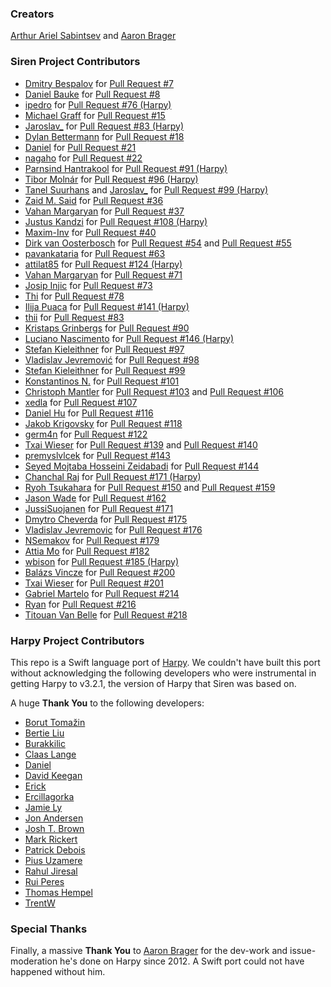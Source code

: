 ### Creators
[Arthur Ariel Sabintsev](http://www.sabintsev.com/) and [Aaron Brager](https://twitter.com/GetAaron)

### Siren Project Contributors
- [Dmitry Bespalov](https://github.com/diamondsky) for [Pull Request #7](https://github.com/ArtSabintsev/Siren/pull/7)
- [Daniel Bauke](https://github.com/bonkey) for [Pull Request #8](https://github.com/ArtSabintsev/Siren/pull/8)
- [ipedro](https://github.com/ipedro) for [Pull Request #76 (Harpy)](https://github.com/ArtSabintsev/Harpy/pull/76)
- [Michael Graff](https://github.com/skandragon) for [Pull Request #15](https://github.com/ArtSabintsev/Siren/pull/15)
- [Jaroslav_](https://github.com/jaroslavas) for [Pull Request #83 (Harpy)](https://github.com/ArtSabintsev/Harpy/pull/83)
- [Dylan Bettermann](https://github.com/dbettermann) for [Pull Request #18](https://github.com/ArtSabintsev/Siren/pull/18)
- [Daniel](https://github.com/Daniel) for [Pull Request #21](https://github.com/ArtSabintsev/Siren/pull/21)
- [nagaho](https://github.com/nagaho) for [Pull Request #22](https://github.com/ArtSabintsev/Siren/pull/22)
- [Parnsind Hantrakool](https://github.com/kong707) for [Pull Request #91 (Harpy)](https://github.com/ArtSabintsev/Harpy/issues/91)
- [Tibor Molnár](https://github.com/fatalaa) for [Pull Request #96 (Harpy)](https://github.com/ArtSabintsev/Harpy/issues/96)
- [Tanel Suurhans](https://github.com/tanelsuurhans) and [Jaroslav_](https://github.com/jaroslavas) for [Pull Request #99 (Harpy)](https://github.com/ArtSabintsev/Harpy/issues/99)
- [Zaid M. Said](https://github.com/SentulAsia) for [Pull Request #36](https://github.com/ArtSabintsev/Siren/pull/36)
- [Vahan Margaryan](https://github.com/VahanMargaryan) for [Pull Request #37](https://github.com/ArtSabintsev/Siren/pull/37)
- [Justus Kandzi](https://github.com/jkandzi) for [Pull Request #108 (Harpy)](https://github.com/ArtSabintsev/Harpy/pull/108)
- [Maxim-Inv](https://github.com/Maxim-Inv) for [Pull Request #40](https://github.com/ArtSabintsev/Siren/pull/40)
- [Dirk van Oosterbosch](https://github.com/irlabs) for [Pull Request #54](https://github.com/ArtSabintsev/Siren/pull/54) and [Pull Request #55](https://github.com/ArtSabintsev/Siren/pull/55)
- [pavankataria](https://github.com/pavankataria) for [Pull Request #63](https://github.com/ArtSabintsev/Siren/pull/63)
- [attilat85](https://github.com/attilat85) for [Pull Request #124 (Harpy)](https://github.com/ArtSabintsev/Harpy/pull/124)
- [Vahan Margaryan](https://github.com/VahanMargaryan) for [Pull Request #71](https://github.com/ArtSabintsev/Siren/pull/71)
- [Josip Injic](https://github.com/jinjic) for [Pull Request #73](https://github.com/ArtSabintsev/Siren/pull/73)
- [Thi](https://github.com/thii) for [Pull Request #78](https://github.com/ArtSabintsev/Siren/pull/78)
- [Ilija Puaca](https://github.com/ilijapuaca) for [Pull Request #141 (Harpy)](https://github.com/ArtSabintsev/Harpy/pull/141)
- [thii](https://github.com/ilijapuaca) for [Pull Request #83](https://github.com/ArtSabintsev/Siren/pull/83)
- [Kristaps Grinbergs](https://github.com/fassko) for [Pull Request #90](https://github.com/ArtSabintsev/Siren/pull/90)
- [Luciano Nascimento](https://github.com/@lucianocn) for [Pull Request #146 (Harpy)](https://github.com/ArtSabintsev/Harpy/pull/146)
- [Stefan Kieleithner](https://github.com/steviki) for [Pull Request #97](https://github.com/ArtSabintsev/Siren/pull/97)
- [Vladislav Jevremović](https://github.com/VladislavJevremovic) for [Pull Request #98](https://github.com/ArtSabintsev/Siren/pull/98)
- [Stefan Kieleithner](https://github.com/steviki) for [Pull Request #99](https://github.com/ArtSabintsev/Siren/pull/99)
- [Konstantinos N.](https://github.com/kwstasna) for [Pull Request #101](https://github.com/ArtSabintsev/Siren/pull/101)
- [Christoph Mantler](https://github.com/ChrisixFlash) for [Pull Request #103](https://github.com/ArtSabintsev/Siren/pull/103) and [Pull Request #106](https://github.com/ArtSabintsev/Siren/pull/106)
- [xedla](https://github.com/xedla) for [Pull Request #107](https://github.com/ArtSabintsev/Siren/pull/107)
- [Daniel Hu](https://github.com/zongmumask) for [Pull Request #116](https://github.com/ArtSabintsev/Siren/pull/116)
- [Jakob Krigovsky](https://github.com/sonicdoe) for [Pull Request #118](https://github.com/ArtSabintsev/Siren/pull/118)
- [germ4n](https://github.com/glm4) for [Pull Request #122](https://github.com/ArtSabintsev/Siren/pull/122)
- [Txai Wieser](https://github.com/txaiwieser) for [Pull Request #139](https://github.com/ArtSabintsev/Siren/pull/139) and [Pull Request #140](https://github.com/ArtSabintsev/Siren/pull/140)
- [premyslvlcek](https://github.com/premyslvlcek) for [Pull Request #143](https://github.com/ArtSabintsev/Siren/pull/143)
- [Seyed Mojtaba Hosseini Zeidabadi](https://github.com/MojtabaHs) for [Pull Request #144](https://github.com/ArtSabintsev/Siren/pull/143)
- [Chanchal Raj](https://github.com/RajChanchal) for [Pull Request #171 (Harpy)](https://github.com/ArtSabintsev/harpy/pull/171)
- [Ryoh Tsukahara](https://github.com/nixnoughtnothing) for [Pull Request #150](https://github.com/ArtSabintsev/Siren/pull/150) and [Pull Request #159](https://github.com/ArtSabintsev/Siren/pull/159)
- [Jason Wade](https://github.com/iJasonWade) for [Pull Request #162](https://github.com/ArtSabintsev/Siren/pull/162)
- [JussiSuojanen](https://github.com/JussiSuojanen) for [Pull Request #171](https://github.com/ArtSabintsev/Siren/pull/171)
- [Dmytro Cheverda](https://github.com/dimacheverda) for [Pull Request #175](https://github.com/ArtSabintsev/Siren/pull/175)
- [Vladislav Jevremovic](https://github.com/VladislavJevremovic) for [Pull Request #176](https://github.com/ArtSabintsev/Siren/pull/176)
- [NSemakov](https://github.com/NSemakov) for [Pull Request #179](https://github.com/ArtSabintsev/Siren/pull/179)
- [Attia Mo](https://github.com/attiamo) for [Pull Request #182](https://github.com/ArtSabintsev/Siren/pull/182)
- [wbison](https://github.com/wbison) for [Pull Request #185 (Harpy)](https://github.com/ArtSabintsev/Harpy/pull/185)
- [Balázs Vincze](https://github.com/vinczebalazs) for [Pull Request #200](https://github.com/ArtSabintsev/siren/pull/200)
- [Txai Wieser](https://github.com/txaiwieser) for [Pull Request #201](https://github.com/ArtSabintsev/siren/pull/200)
- [Gabriel Martelo](https://github.com/gabmarfer) for [Pull Request #214](https://github.com/ArtSabintsev/Siren/pull/214)
- [Ryan](ryanthon) for [Pull Request #216](https://github.com/ArtSabintsev/Siren/pull/216)
- [Titouan Van Belle](TitouanVanBelle) for [Pull Request #218](https://github.com/ArtSabintsev/Siren/pull/218)

### Harpy Project Contributors
This repo is a Swift language port of [Harpy](https://github.com/ArtSabintsev/Harpy). We couldn't have built this port without acknowledging the following developers who were instrumental in getting Harpy to v3.2.1, the version of Harpy that Siren was based on.

A huge **Thank You** to the following developers:

- [Borut Tomažin](https://github.com/borut-t)
- [Bertie Liu](https://github.com/https://github.com/aceisScope)
- [Burakkilic](https://github.com/burakkilic)
- [Claas Lange](https://github.com/claaslange)
- [Daniel](https://github.com/danieltskv)
- [David Keegan](https://github.com/kgn)
- [Erick](https://github.com/dexcell0)
- [Ercillagorka](https://github.com/ercillagorka)
- [Jamie Ly](https://github,com/jamiely)
- [Jon Andersen](https://github.com/jonandersen)
- [Josh T. Brown](https://github.com/joshuatbrown)
- [Mark Rickert](https://github.com/markrickert)
- [Patrick Debois](https://github.com/jedi4ever)
- [Pius Uzamere](https://github.com/pius)
- [Rahul Jiresal](https://github.com/rahuljiresal)
- [Rui Peres](https://github.com/RuiAAPeres)
- [Thomas Hempel](https://github.com/thomashempel)
- [TrentW](https://github.com/trentw)

### Special Thanks
Finally, a massive **Thank You** to [Aaron Brager](https://twitter.com/GetAaron) for the dev-work and issue-moderation he's done on Harpy since 2012. A Swift port could not have happened without him.
